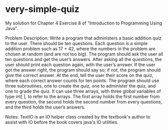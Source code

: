 # very-simple-quiz

My solution for Chapter 4 Exercise 8 of “Introduction to Programming Using Java”.


Problem Description:
Write a program that administers a basic addition quiz to the user. There should be
ten questions. Each question is a simple addition problem such as 17 + 42, where the
numbers in the problem are chosen at random (and are not too big). The program should
ask the user all ten questions and get the user’s answers. After asking all the questions, the
user should print each question again, with the user’s answer. If the user got the answer
right, the program should say so; if not, the program should give the correct answer. At
the end, tell the user their score on the quiz, where each correct answer counts for ten
points.
The program should use three subroutines, one to create the quiz, one to administer
the quiz, and one to grade the quiz. It can use three arrays, with three global variables
of type int[ ], to refer to the arrays. The first array holds the first number from every
question, the second holds the second number from every questions, and the third holds
the user’s answers.

Notes: TextIO is an IO helper class created by the textbook's author to assist with IO before the book covers java's IO utilities.
